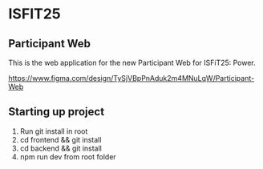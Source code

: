 # ISFIT25

## Participant Web

This is the web application for the new Participant Web for ISFiT25: Power.

https://www.figma.com/design/TySjVBpPnAduk2m4MNuLqW/Participant-Web


## Starting up project

1. Run git install in root
2. cd frontend && git install
3. cd backend && git install
4. npm run dev from root folder
